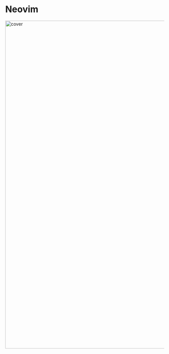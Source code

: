 # Neovim

<img width="1705" height="1036" alt="cover" src="https://github.com/user-attachments/assets/27804c75-b94b-4a75-98a0-25eb97eb03b2" />
